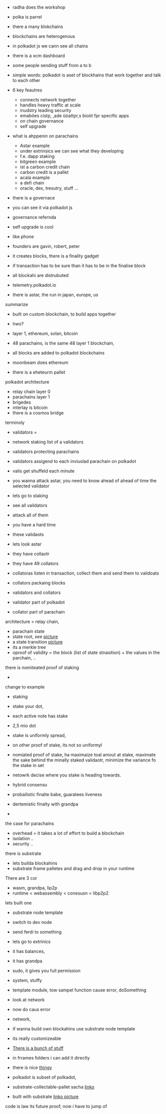 - radha does the workshop
- polka is parrel
- there a many blokchains
- blockchains are heterogenous
- in polkadot js we cann see all chains
- there is a xcm dashboard
- some people sending stuff from a to b
- simple words: polkadot is aset of blockhains that work together and talk to each other
- 6 key feautres

  - connects network together
  - handles heavy traffic at scale
  - inudstry leading security
  - emaböes cistp, ,ade üöattpr,s bioöt fpr specific apps
  - on chain governance
  - self upgrade

- what is ahppenin on parachains

  - Astar example
  - under extrinsics we can see what they developing
  - f.e. dapp staking
  - bitgreen example
  - ist a carbon credit chain
  - carbon credit is a pallet
  - acala example
  - a defi chain
  - oracle, dex, tresutry, stuff ...

- there is a governace
- you can see it via polkadot js
- governance refernda

- self upgrade is cool
- like phone

- founders are gavin, robert, peter

- it creates blocks, there is a finality gadget
- if transaction has to be sure than it has to be in the finalise block

- all blockahi are distrubuted
- telemetry.polkadot.io
- there is astar, the run in japan, europe, us

summarize

- built on custom blockchain, to build apps together

- hwo?
- layer 1, ethereum, solan, bitcoin
- 48 parachains, is the same 48 layer 1 blockchain,
- all blocks are added to polkadot blockchains

- moonbeam does ethereum
- there is a eheteurm pallet

polkadot architecture

- relay chain layer 0
- parachains layer 1
- brigedes
- interlay is bitcoin
- there is a cosmos bridge

terminoly

- validators =
- network staking list of a validators
- validators protecting parachains
- validators assigend to each inviuslad parachain on polkadot
- valis get shuffeld each minute
- you wanna attack astar, you need to know ahead of ahead of time the selected validator
- lets go to staking
- see all vaildators
- attack all of them
- you have a hard time
- these validaots

- lets look astar
- they have collaotr
- they have 49 collators
- collatoras listen in transaction, collect them and send them to validoats
- collators packaing blocks

- validators and collators
- validator part of polkadot
- collator part of parachain

architecture = relay chain,

- parachain state
- state root, see [picture](https://i.ibb.co/4S05S9t/image.png)
- a state transition [picture](https://i.ibb.co/Dz0DSCB/image.png)
- its a merkle tree
- oproof of validity = the block (list of state stnasition) + the values in the parchain, ..

there is nomiteated proof of staking

-

change to example

- staking
- stake your dot,
- each active note has stake
- 2,5 mio dot
- stake is uniformly spread,
- on other proof of stake, its not so uniformyl
- nomiated proof of stake, ha maximaize toal amout at stake, maximate the sake behind the minally staked validaotr, minimize the variance fo the stake in set

- netowrk decise where you stake is heading towards.

- hybrid consensu
- probailistic finalte babe, guaratees liveness
- dertemistic finalty with grandpa
-

the case for parachains

- overhead = it takes a lot of effort to build a blockchain
- isolation ..
- security ..

there is substrate

- lets builda blockahins
- substrate frame palletes and drag and drop in your runtime

There are 3 cor

- wasm, grandpa, lip2p
- runtime < webassembly < conesusn < libp2p2

lets built one

- substrate node template
- switch to dev node
- send ferdi to something
- lets go to extrinics
- it has balances,
- it has grandpa
- sudo, it gives you full permission
- system, stuffy
- template module, tow sampel function cause error, doSomething
- look at network
- now do caus error
- network,
- if wanna build own blockahins use substrate node template
- its really customizeable

- [There is a bunch of stuff](https://github.com/poladot/polkadot-sdk)
- in frrames folders i can add it directly

- there is nice [thingy](https://i.ibb.co/pRw3gRX/image.png)

- polkadot is subset of polkadot,
- substrate-collectable-pallet sacha [linko](https://github.com/sacha-l/substrate-collectables-workshop)
- built with substrate [linko picture](https://i.ibb.co/bWN6VYm/image.png)

code is law
its future proof, now i have to jump of
